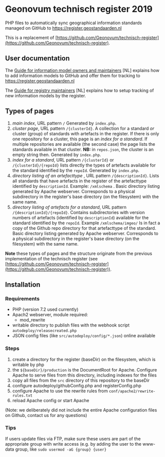 # Geonovum technisch register 2019

PHP files to automatically sync geographical information standards managed on GitHub to https://register.geostandaarden.nl

This is a replacement of [https://github.com/Geonovum/technisch-register](https://github.com/Geonovum/technisch-register).

## User documentation

The [Guide for information model owners and maintainers](https://github.com/Geonovum/technisch-register-2019/blob/master/documentatie/HandleidingVoorBeheerdersInformatiemodellen.md) [NL] explains how to add information models to GitHub and offer them for tracking to https://register.geostandaarden.nl

The [Guide for registry maintainers](https://github.com/Geonovum/technisch-register-2019/blob/master/documentatie/HandleidingVoorBeheerdersTechnischRegister.md) [NL] explains how to setup tracking of new information models by the register.

## Types of pages

1. *main index*, URL pattern ```/``` Generated by ```index.php```.
2. *cluster page*, URL pattern ```/{clusterId}```. A collection for a standard *or* cluster (group) of standards with artefacts in the register. If there is only one repository for a cluster, this page is an *index for a standard*. If multiple repositories are available (the second case) the page lists the standards available in that cluster. **NB:** in ```repos.json```, the cluster is an empty string then.  Generated by ```index.php```.
3. *index for a standard*, URL pattern ```/{clusterId}``` or ```/{clusterId}/{repoId}``` lists directly the types of artefacts available for the standard identified by the ```repoId```. Generated by ```index.php```.
4. *directory listing of an artefacttype* , URL pattern ```/{descriptionId}```. Lists all standards that have artefacts in the register of the artefacttype identified by ```descriptionId```. Example: ```/xmlschema``` . Basic directory listing generated by Apache webserver. Corresponds to a physical subdirectory in the register's base directory (on the filesystem) with the same name.
5. *directory listing of artefacts for a standard*, URL pattern ```/{descriptionId}/{repoId}```. Contains subdirectories with version numbers of artefacts (identified by ```descriptionId```) available for the standard identified by the ```repoId```. Example ```/xmlschema/imgeo/``` Is in fact a copy of the Github repo directory for that artefacttype of the standard.  Basic directory listing generated by Apache webserver. Corresponds to a physical subdirectory in the register's base directory (on the filesystem) with the same name.

**Note** these types of pages and the structure originate from the previous implementation of the technisch register (see [https://github.com/Geonovum/technisch-register](https://github.com/Geonovum/technisch-register)).

## Installation
### Requirements
* PHP (version 7.2 used currently)
* Apach2 webserver, module required:
  * mod_rewrite
* writable directory to publish files with the webhook script ```autodeploy/releasecreated.php```
* JSON config files (like ```src/autodeploy/config/*.json```) online available

### Steps
1. create a directory for the register (baseDir) on the filesystem, which is writable by php
1. the ```${baseDir}/production``` is the DocumentRoot for Apache. Configure Apache to serve files from this directory, including indexes for the files
1. copy all files from the ```src``` directory of this repository to the baseDir
1. configure autodeploy/githubConfig.php and registerConfig.php
1. configure Apache to use the rewrite rules from ```conf/apache2/rewrite-rules.txt```
1. reload Apache config or start Apache

(Note: we deliberately did not include the entire Apache configuration files on Github, contact us for any questions)

### Tips
If users update files via FTP, make sure these users are part of the appropriate group with write access (e.g. by adding the user to the www-data group, like `sudo usermod -aG {group} {user}`
